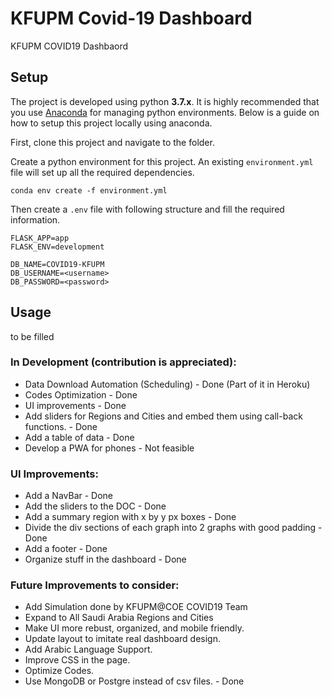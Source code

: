 # KFUPM Covid-19 Dashboard

KFUPM COVID19 Dashbaord

## Setup

The project is developed using python **3.7.x**. It is highly recommended that you use [Anaconda](https://www.anaconda.com/products/individual#Downloads) for managing python environments. Below is a guide on how to setup this project locally using anaconda.

First, clone this project and navigate to the folder.

Create a python environment for this project. An existing `environment.yml` file will set up all the required dependencies.

```
conda env create -f environment.yml
```

Then create a `.env` file with following structure and fill the required information.

```
FLASK_APP=app
FLASK_ENV=development

DB_NAME=COVID19-KFUPM
DB_USERNAME=<username>
DB_PASSWORD=<password>
```

## Usage

to be filled

### In Development (contribution is appreciated):

- Data Download Automation (Scheduling) - Done (Part of it in Heroku)
- Codes Optimization - Done
- UI improvements - Done
- Add sliders for Regions and Cities and embed them using call-back functions. - Done
- Add a table of data - Done
- Develop a PWA for phones - Not feasible

### UI Improvements:

- Add a NavBar - Done
- Add the sliders to the DOC - Done
- Add a summary region with x by y px boxes - Done
- Divide the div sections of each graph into 2 graphs with good padding - Done
- Add a footer - Done
- Organize stuff in the dashboard - Done

### Future Improvements to consider:

- Add Simulation done by KFUPM@COE COVID19 Team
- Expand to All Saudi Arabia Regions and Cities
- Make UI more rebust, organized, and mobile friendly.
- Update layout to imitate real dashboard design.
- Add Arabic Language Support.
- Improve CSS in the page.
- Optimize Codes.
- Use MongoDB or Postgre instead of csv files. - Done
